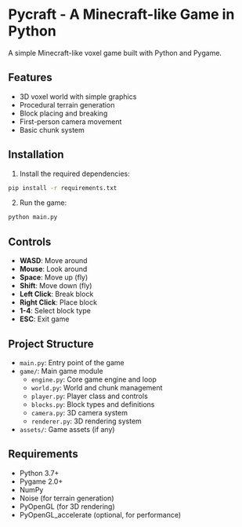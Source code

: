 # Pycraft - A Minecraft-like Game in Python

A simple Minecraft-like voxel game built with Python and Pygame.

## Features

- 3D voxel world with simple graphics
- Procedural terrain generation
- Block placing and breaking
- First-person camera movement
- Basic chunk system

## Installation

1. Install the required dependencies:
```bash
pip install -r requirements.txt
```

2. Run the game:
```bash
python main.py
```

## Controls

- **WASD**: Move around
- **Mouse**: Look around
- **Space**: Move up (fly)
- **Shift**: Move down (fly)
- **Left Click**: Break block
- **Right Click**: Place block
- **1-4**: Select block type
- **ESC**: Exit game

## Project Structure

- `main.py`: Entry point of the game
- `game/`: Main game module
  - `engine.py`: Core game engine and loop
  - `world.py`: World and chunk management
  - `player.py`: Player class and controls
  - `blocks.py`: Block types and definitions
  - `camera.py`: 3D camera system
  - `renderer.py`: 3D rendering system
- `assets/`: Game assets (if any)

## Requirements

- Python 3.7+
- Pygame 2.0+
- NumPy
- Noise (for terrain generation)
- PyOpenGL (for 3D rendering)
- PyOpenGL_accelerate (optional, for performance)